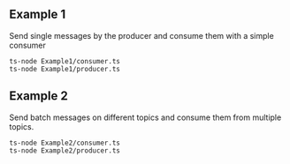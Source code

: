 ## Example 1

Send single messages by the producer and consume them with a simple consumer

```shell
ts-node Example1/consumer.ts
ts-node Example1/producer.ts
```

## Example 2

Send batch messages on different topics and consume them from multiple topics.

```shell
ts-node Example2/consumer.ts
ts-node Example2/producer.ts
```
